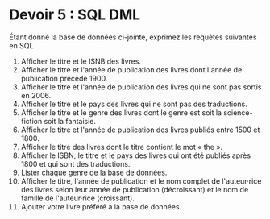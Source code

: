 # Devoir 5 : SQL DML

Étant donné la base de données ci-jointe, exprimez les requêtes
suivantes en SQL.

1.  Afficher le titre et le ISNB des livres.
2.  Afficher le titre et l'année de publication des livres dont
    l'année de publication précède 1900.
3.  Afficher le titre et l'année de publication des livres qui ne sont
    pas sortis en 2006.
4.  Afficher le titre et le pays des livres qui ne sont pas des
    traductions.
5.  Afficher le titre et le genre des livres dont le genre est soit la
    science-fiction soit la fantaisie.
6.  Afficher le titre et l'année de publication des livres publiés entre
    1500 et 1800.
7.  Afficher le titre des livres dont le titre contient le mot
    « the ».
8.  Afficher le ISBN, le titre et le pays des livres qui ont été
    publiés après 1800 et qui sont des traductions.
9.  Lister chaque genre de la base de données.
10. Afficher le titre, l'année de publication et le nom complet
    de l'auteur·rice des livres selon leur année de publication
    (décroissant) et le nom de famille de l'auteur·rice (croissant).
11. Ajouter votre livre préféré à la base de données.


